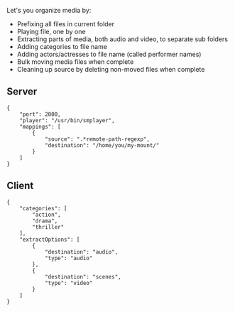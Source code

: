 Let's you organize media by:

- Prefixing all files in current folder
- Playing file, one by one
- Extracting parts of media, both audio and video, to separate sub folders
- Adding categories to file name
- Adding actors/actresses to file name (called performer names)
- Bulk moving media files when complete
- Cleaning up source by deleting non-moved files when complete

## Server

    {
        "port": 2000,
        "player": "/usr/bin/smplayer",
        "mappings": [
            {
                "source": ".*remote-path-regexp",
                "destination": "/home/you/my-mount/"
            }
        ]
    }

## Client

    {
        "categories": [
            "action",
            "drama",
            "thriller"
        ],
        "extractOptions": [
            {
                "destination": "audio",
                "type": "audio"
            },
            {
                "destination": "scenes",
                "type": "video"
            }
        ]
    }
